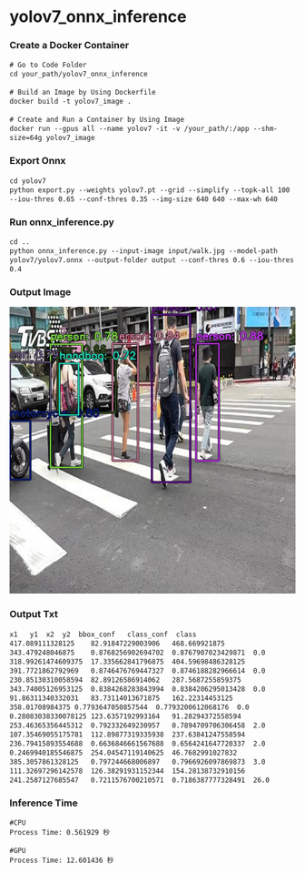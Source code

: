 # yolov7_onnx_inference

### Create a Docker Container

<pre><code># Go to Code Folder
cd your_path/yolov7_onnx_inference
  
# Build an Image by Using Dockerfile
docker build -t yolov7_image .

# Create and Run a Container by Using Image
docker run --gpus all --name yolov7 -it -v /your_path/:/app --shm-size=64g yolov7_image</code></pre>

### Export Onnx
<pre><code>cd yolov7
python export.py --weights yolov7.pt --grid --simplify --topk-all 100 --iou-thres 0.65 --conf-thres 0.35 --img-size 640 640 --max-wh 640 </code></pre>

### Run onnx_inference.py
<pre><code>cd ..
python onnx_inference.py --input-image input/walk.jpg --model-path yolov7/yolov7.onnx --output-folder output --conf-thres 0.6 --iou-thres 0.4  
</code></pre>

### Output Image
![Alt text](/output/walk.jpg)

### Output Txt
<pre><code>x1	y1	x2	y2	bbox_conf	class_conf	class
417.089111328125	82.91847229003906	468.669921875	343.479248046875	0.8768256902694702	0.8767907023429871	0.0
318.99261474609375	17.335662841796875	404.59698486328125	391.7721862792969	0.8746476769447327	0.8746188282966614	0.0
230.85130310058594	82.89126586914062	287.5687255859375	343.74005126953125	0.8384268283843994	0.8384206295013428	0.0
91.86311340332031	83.73114013671875	162.22314453125	358.01708984375	0.7793647050857544	0.7793200612068176	0.0
0.28083038330078125	123.6357192993164	91.28294372558594	253.46365356445312	0.792332649230957	0.7894709706306458	2.0
107.35469055175781	112.89877319335938	237.63841247558594	236.79415893554688	0.6636846661567688	0.6564241647720337	2.0
0.2469940185546875	254.04547119140625	46.7682991027832	385.3057861328125	0.797244668006897	0.7966926097869873	3.0
111.32697296142578	126.38291931152344	154.28138732910156	241.2587127685547	0.7211576700210571	0.7186387777328491	26.0
</code></pre>

### Inference Time
<pre><code>#CPU
Process Time: 0.561929 秒

#GPU
Process Time: 12.601436 秒</code></pre>
